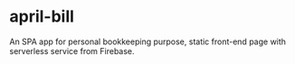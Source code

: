 # april-bill
An SPA app for personal bookkeeping purpose, static front-end page with serverless service from Firebase.
